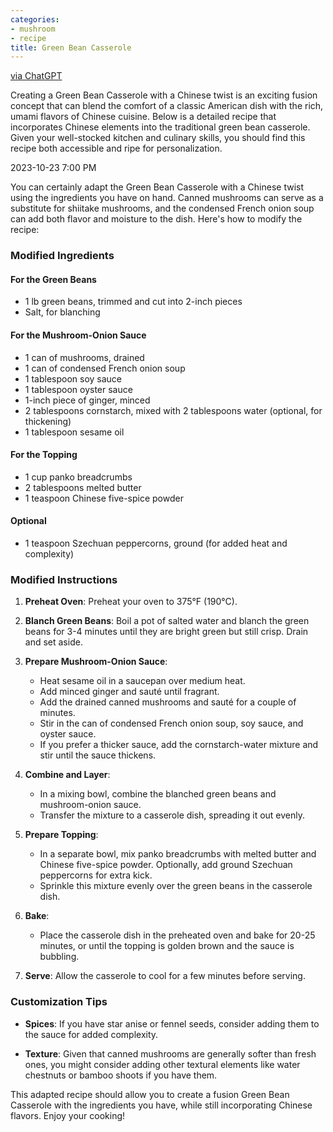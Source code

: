 ```yaml
---
categories:
- mushroom
- recipe
title: Green Bean Casserole
---
```



[via ChatGPT](https://chat.openai.com/c/adad8c79-f27c-477a-a9c4-8cd99ffd70b2)

Creating a Green Bean Casserole with a Chinese twist is an exciting fusion concept that can blend the comfort of a classic American dish with the rich, umami flavors of Chinese cuisine. Below is a detailed recipe that incorporates Chinese elements into the traditional green bean casserole. Given your well-stocked kitchen and culinary skills, you should find this recipe both accessible and ripe for personalization.


2023-10-23 7:00 PM

You can certainly adapt the Green Bean Casserole with a Chinese twist using the ingredients you have on hand. Canned mushrooms can serve as a substitute for shiitake mushrooms, and the condensed French onion soup can add both flavor and moisture to the dish. Here's how to modify the recipe:

### Modified Ingredients

#### For the Green Beans
- 1 lb green beans, trimmed and cut into 2-inch pieces
- Salt, for blanching

#### For the Mushroom-Onion Sauce
- 1 can of mushrooms, drained
- 1 can of condensed French onion soup
- 1 tablespoon soy sauce
- 1 tablespoon oyster sauce
- 1-inch piece of ginger, minced
- 2 tablespoons cornstarch, mixed with 2 tablespoons water (optional, for thickening)
- 1 tablespoon sesame oil

#### For the Topping
- 1 cup panko breadcrumbs
- 2 tablespoons melted butter
- 1 teaspoon Chinese five-spice powder

#### Optional
- 1 teaspoon Szechuan peppercorns, ground (for added heat and complexity)

### Modified Instructions

1. **Preheat Oven**: Preheat your oven to 375°F (190°C).

2. **Blanch Green Beans**: Boil a pot of salted water and blanch the green beans for 3-4 minutes until they are bright green but still crisp. Drain and set aside.

3. **Prepare Mushroom-Onion Sauce**:
    - Heat sesame oil in a saucepan over medium heat.
    - Add minced ginger and sauté until fragrant.
    - Add the drained canned mushrooms and sauté for a couple of minutes.
    - Stir in the can of condensed French onion soup, soy sauce, and oyster sauce.
    - If you prefer a thicker sauce, add the cornstarch-water mixture and stir until the sauce thickens.
  
4. **Combine and Layer**:
    - In a mixing bowl, combine the blanched green beans and mushroom-onion sauce.
    - Transfer the mixture to a casserole dish, spreading it out evenly.

5. **Prepare Topping**:
    - In a separate bowl, mix panko breadcrumbs with melted butter and Chinese five-spice powder. Optionally, add ground Szechuan peppercorns for extra kick.
    - Sprinkle this mixture evenly over the green beans in the casserole dish.

6. **Bake**:
    - Place the casserole dish in the preheated oven and bake for 20-25 minutes, or until the topping is golden brown and the sauce is bubbling.

7. **Serve**: Allow the casserole to cool for a few minutes before serving.

### Customization Tips

- **Spices**: If you have star anise or fennel seeds, consider adding them to the sauce for added complexity.
  
- **Texture**: Given that canned mushrooms are generally softer than fresh ones, you might consider adding other textural elements like water chestnuts or bamboo shoots if you have them.

This adapted recipe should allow you to create a fusion Green Bean Casserole with the ingredients you have, while still incorporating Chinese flavors. Enjoy your cooking!